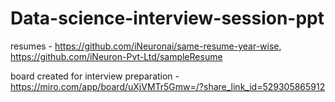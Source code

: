 # Data-science-interview-session-ppt

resumes - https://github.com/iNeuronai/same-resume-year-wise, https://github.com/iNeuron-Pvt-Ltd/sampleResume

board created for interview preparation - https://miro.com/app/board/uXjVMTr5Gmw=/?share_link_id=529305865912
